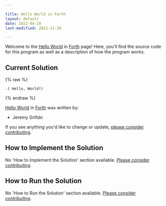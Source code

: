 ```yaml
---

title: Hello World in Forth
layout: default
date: 2022-04-28
last-modified: 2022-11-20

---
```


Welcome to the [Hello World](https://sampleprograms.io/projects/hello-world) in [Forth](https://sampleprograms.io/languages/forth) page! Here, you'll find the source code for this program as well as a description of how the program works.

## Current Solution

{% raw %}

```forth
.( Hello, World!)
```

{% endraw %}

[Hello World](https://sampleprograms.io/projects/hello-world) in [Forth](https://sampleprograms.io/languages/forth) was written by:

- Jeremy Grifski

If you see anything you'd like to change or update, [please consider contributing](https://github.com/TheRenegadeCoder/sample-programs).

## How to Implement the Solution

No 'How to Implement the Solution' section available. [Please consider contributing](https://github.com/TheRenegadeCoder/sample-programs-website).

## How to Run the Solution

No 'How to Run the Solution' section available. [Please consider contributing](https://github.com/TheRenegadeCoder/sample-programs-website).